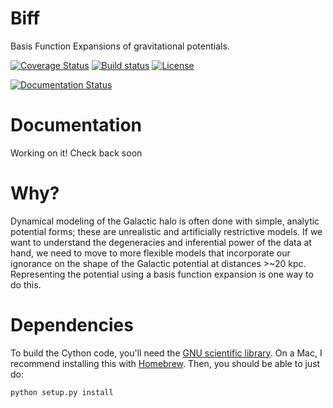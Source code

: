 Biff
====

Basis Function Expansions of gravitational potentials.

[![Coverage Status](https://coveralls.io/repos/github/adrn/biff/badge.svg?branch=master)](https://coveralls.io/github/adrn/biff?branch=master)
[![Build status](http://img.shields.io/travis/adrn/biff/master.svg?style=flat)](http://travis-ci.org/adrn/biff)
[![License](http://img.shields.io/badge/license-MIT-blue.svg?style=flat)](https://github.com/adrn/biff/blob/master/LICENSE)
<!-- [![PyPI](https://badge.fury.io/py/biff.svg)](https://badge.fury.io/py/biff) -->
[![Documentation Status](https://readthedocs.org/projects/gala-astro/badge/?version=latest)](http://gala-astro.readthedocs.io/en/latest/?badge=latest)

Documentation
=============

<!-- [Read the docs](http://gala.adrian.pw) -->
Working on it! Check back soon

Why?
====

Dynamical modeling of the Galactic halo is often done with simple, analytic potential forms; these are unrealistic and artificially restrictive models. If we want to understand the degeneracies and inferential power of the data at hand, we need to move to more flexible models that incorporate our ignorance on the shape of the Galactic potential at distances >~20 kpc. Representing the potential using a basis function expansion is one way to do this.

Dependencies
============

To build the Cython code, you'll need the [GNU scientific library](http://www.gnu.org/software/gsl/). On a Mac, I recommend installing this with [Homebrew](http://brew.sh/). Then, you should be able to just do:

```bash
python setup.py install
```
